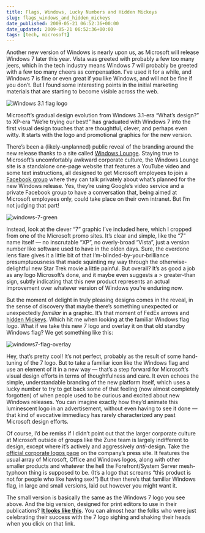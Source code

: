```yaml
---
title: Flags, Windows, Lucky Numbers and Hidden Mickeys
slug: flags_windows_and_hidden_mickeys
date_published: 2009-05-21 06:52:36+00:00
date_updated: 2009-05-21 06:52:36+00:00
tags: [tech, microsoft]
---
```


Another new version of Windows is nearly upon us, as Microsoft will release Windows 7 later this year. Vista was greeted with probably a few too many jeers, which in the tech industry means Windows 7 will probably be greeted with a few too many cheers as compensation. I’ve used it for a while, and Windows 7 is fine or even great if you like Windows, and will not be fine if you don’t. But I found some interesting points in the initial marketing materials that are starting to become visible across the web.

![Windows 3.1 flag logo](/images/windows3-flag-small.gif)

Microsoft’s gradual design evolution from Windows 3.1-era “What’s design?” to XP-era “We’re trying our best!” has graduated with Windows 7 into the first visual design touches that are thoughtful, clever, and perhaps even witty. It starts with the logo and promotional graphics for the new version.

There’s been a (likely-unplanned) public reveal of the branding around the new release thanks to a site called [Windows Lounge](http://windowslounge.net/). Staying true to Microsoft’s uncomfortably awkward corporate culture, the Windows Lounge site is a standalone one-page website that features a YouTube video and some text instructions, all designed to get Microsoft employees to join a [Facebook group](http://www.facebook.com/group.php?gid=74372897803) where they can talk privately about what’s planned for the new Windows release. Yes, they’re using Google’s video service and a private Facebook group to have a conversation that, being aimed at Microsoft employees only, could take place on their own intranet. But I’m not judging that part!

![windows-7-green](/images/windows-7-green.jpg) 

Instead, look at the clever “7” graphic I’ve included here, which I cropped from one of the Microsoft promo sites. It’s clear and simple, like the “7” name itself — no inscrutable “XP”, no overly-broad “Vista”, just a version number like software used to have in the olden days. Sure, the overdone lens flare gives it a little bit of that I’m-blinded-by-your-brilliance presumptuousness that made squinting my way through the otherwise-delightful new Star Trek movie a little painful. But overall? It’s as good a job as any logo Microsoft’s done, and it maybe even suggests a > greater-than sign, subtly indicating that this new product represents an actual improvement over whatever version of Windows you’re enduring now.

But the moment of delight in truly pleasing designs comes in the reveal, in the sense of discovery that maybe there’s something unexpected or unexpectedly *familiar* in a graphic. It’s that moment of FedEx arrows and [hidden Mickeys](http://www.hiddenmickeys.org/). Which hit me when looking at the familiar Windows flag logo. What if we take this new 7 logo and overlay it on that old standby Windows flag? We get something like this:

![windows7-flag-overlay](/images/windows-7-flag-overlay.jpg)

Hey, that’s pretty cool! It’s not perfect, probably as the result of some hand-tuning of the 7 logo. But to take a familiar icon like the Windows flag and use an element of it in a new way — that’s a step forward for Microsoft’s visual design efforts in terms of thoughtfulness and care. It even echoes the simple, understandable branding of the new platform itself, which uses a lucky number to try to get back some of that feeling (now almost completely forgotten) of when people used to be curious and excited about new Windows releases. You can imagine exactly how they’d animate this luminescent logo in an advertisement, without even having to see it done — that kind of evocative immediacy has rarely characterized any past Microsoft design efforts.

Of course, I’d be remiss if I didn’t point out that the larger corporate culture at Microsoft outside of groups like the Zune team is largely indifferent to design, except where it’s actively and aggressively *anti*-design. Take the [official corporate logos page](http://www.microsoft.com/Presspass/gallery/ms-logos.mspx?FINISH=YES) on the company’s press site. It features the usual array of Microsoft, Office and Windows logos, along with other smaller products and whatever the hell the Forefront/System Server mesh-typhoon thing is supposed to be. (It’s a logo that screams “this product is not for people who like having sex!”) But then there’s that familiar Windows flag, in large and small versions, laid out however you might want it.

The small version is basically the same as the Windows 7 logo you see above. And the big version, designed for print editors to use in their publications? **[It looks like this](http://www.microsoft.com/presspass/images/gallery/logos/Windows7_h_Print.jpg)**. You can almost hear the folks who were just celebrating their success with the 7 logo sighing and shaking their heads when you click on that link.
